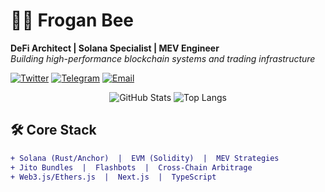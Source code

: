 # 👨‍💻 Frogan Bee 
**DeFi Architect | Solana Specialist | MEV Engineer**  
*Building high-performance blockchain systems and trading infrastructure*

[![Twitter](https://img.shields.io/badge/Twitter-@froganbee_sol-1DA1F2?style=for-the-badge&logo=twitter&logoColor=white)](https://twitter.com/froganbee_sol)
[![Telegram](https://img.shields.io/badge/Telegram-@froganbee_sol-26A5E4?style=for-the-badge&logo=telegram&logoColor=white)](https://t.me/froganbee_sol)
[![Email](https://img.shields.io/badge/Email-tonnyjansen0831@gmail.com-D14836?style=for-the-badge&logo=gmail&logoColor=white)](mailto:tonnyjansen0831@gmail.com)

<div align="center">
  
![GitHub Stats](https://github-readme-stats.vercel.app/api?username=FroganBee&show_icons=true&theme=radical&count_private=true&include_all_commits=true&line_height=24)
![Top Langs](https://github-readme-stats.vercel.app/api/top-langs/?username=FroganBee&layout=compact&theme=radical&hide=html,css)

</div>

## 🛠️ Core Stack
```diff
+ Solana (Rust/Anchor)  |  EVM (Solidity)  |  MEV Strategies
+ Jito Bundles  |  Flashbots  |  Cross-Chain Arbitrage
+ Web3.js/Ethers.js  |  Next.js  |  TypeScript
